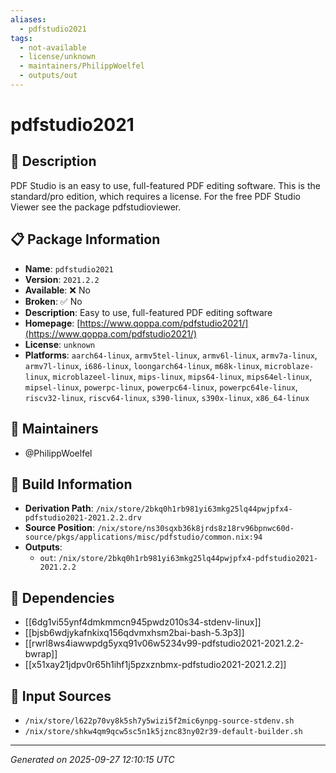 ```yaml
---
aliases:
  - pdfstudio2021
tags:
  - not-available
  - license/unknown
  - maintainers/PhilippWoelfel
  - outputs/out
---
```


# pdfstudio2021

## 📝 Description

PDF Studio is an easy to use, full-featured PDF editing software. This is the standard/pro edition, which requires a license. For the free PDF Studio Viewer see the package pdfstudioviewer.


## 📋 Package Information

- **Name**: `pdfstudio2021`
- **Version**: `2021.2.2`
- **Available**: ❌ No
- **Broken**: ✅ No
- **Description**: Easy to use, full-featured PDF editing software
- **Homepage**: [https://www.qoppa.com/pdfstudio2021/](https://www.qoppa.com/pdfstudio2021/)
- **License**: `unknown`
- **Platforms**: `aarch64-linux`, `armv5tel-linux`, `armv6l-linux`, `armv7a-linux`, `armv7l-linux`, `i686-linux`, `loongarch64-linux`, `m68k-linux`, `microblaze-linux`, `microblazeel-linux`, `mips-linux`, `mips64-linux`, `mips64el-linux`, `mipsel-linux`, `powerpc-linux`, `powerpc64-linux`, `powerpc64le-linux`, `riscv32-linux`, `riscv64-linux`, `s390-linux`, `s390x-linux`, `x86_64-linux`
## 👥 Maintainers

- @PhilippWoelfel


## 🔧 Build Information

- **Derivation Path**: `/nix/store/2bkq0h1rb981yi63mkg25lq44pwjpfx4-pdfstudio2021-2021.2.2.drv`
- **Source Position**: `/nix/store/ns30sqxb36k8jrds8z18rv96bpnwc60d-source/pkgs/applications/misc/pdfstudio/common.nix:94`
- **Outputs**:
  - `out`:  `/nix/store/2bkq0h1rb981yi63mkg25lq44pwjpfx4-pdfstudio2021-2021.2.2`

## 🔗 Dependencies

- [[6dg1vi55ynf4dmkmmcn945pwdz010s34-stdenv-linux]]
- [[bjsb6wdjykafnkixq156qdvmxhsm2bai-bash-5.3p3]]
- [[rwrl8ws4iawwpdg5yxq91v06w5234v99-pdfstudio2021-2021.2.2-bwrap]]
- [[x51xay21jdpv0r65h1ihf1j5pzxznbmx-pdfstudio2021-2021.2.2]]

## 📁 Input Sources

- `/nix/store/l622p70vy8k5sh7y5wizi5f2mic6ynpg-source-stdenv.sh`
- `/nix/store/shkw4qm9qcw5sc5n1k5jznc83ny02r39-default-builder.sh`

---
*Generated on 2025-09-27 12:10:15 UTC*
